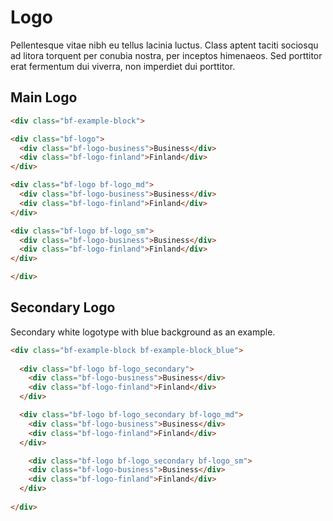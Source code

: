 # Logo

Pellentesque vitae nibh eu tellus lacinia luctus. Class aptent taciti sociosqu ad litora torquent per conubia nostra, per inceptos himenaeos. Sed porttitor erat fermentum dui viverra, non imperdiet dui porttitor.

## Main Logo

```html
<div class="bf-example-block">

<div class="bf-logo">
  <div class="bf-logo-business">Business</div>
  <div class="bf-logo-finland">Finland</div>
</div>

<div class="bf-logo bf-logo_md">
  <div class="bf-logo-business">Business</div>
  <div class="bf-logo-finland">Finland</div>
</div>

<div class="bf-logo bf-logo_sm">
  <div class="bf-logo-business">Business</div>
  <div class="bf-logo-finland">Finland</div>
</div>

</div>
```


## Secondary Logo

Secondary white logotype with blue background as an example.

```html
<div class="bf-example-block bf-example-block_blue">
  
  <div class="bf-logo bf-logo_secondary">
    <div class="bf-logo-business">Business</div>
    <div class="bf-logo-finland">Finland</div>
  </div>

  <div class="bf-logo bf-logo_secondary bf-logo_md">
    <div class="bf-logo-business">Business</div>
    <div class="bf-logo-finland">Finland</div>
  </div>

    <div class="bf-logo bf-logo_secondary bf-logo_sm">
    <div class="bf-logo-business">Business</div>
    <div class="bf-logo-finland">Finland</div>
  </div>
  
</div>
```